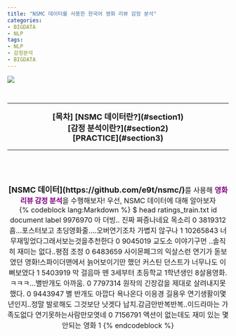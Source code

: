 ```yaml
---
title: "NSMC 데이터를 사용한 한국어 영화 리뷰 감정 분석"
categories:
- BIGDATA
- NLP
tags:
- NLP
- 감정분석
- BIGDATA
---
```

<font size=3>
  <img src="/image/NLP/movie_review.PNG">
  <div style=" text-align:center; vertical-align: middle; padding:30px 0;">
    <hr/>
    <font size=4><b>[목차]</b></font>
    <font size=4><b>
      [NSMC 데이터란?](#section1)
      <br>
      [감정 분석이란?](#section2)
      <br>
      [PRACTICE](#section3)
    </b></font>
    <hr/>
  </div>
  <div style=" text-align:center; vertical-align: middle; padding:30px 0;">
    <font size=4><b>[NSMC 데이터](https://github.com/e9t/nsmc/)</b></font>를 사용해
    <font color=purple><b>영화 리뷰 감정 분석</b></font>을 수행해보자!
    우선, NSMC 데이터에 대해 알아보자
    <div id='section1'/>
    {% codeblock lang:Markdown %}
      $ head ratings_train.txt
      id      document        label
      9976970 아 더빙.. 진짜 짜증나네요 목소리        0
      3819312 흠...포스터보고 초딩영화줄....오버연기조차 가볍지 않구나        1
      10265843        너무재밓었다그래서보는것을추천한다      0
      9045019 교도소 이야기구먼 ..솔직히 재미는 없다..평점 조정       0
      6483659 사이몬페그의 익살스런 연기가 돋보였던 영화!스파이더맨에서 늙어보이기만 했던 커스틴 던스트가 너무나도 이뻐보였다  1
      5403919 막 걸음마 뗀 3세부터 초등학교 1학년생인 8살용영화.ㅋㅋㅋ...별반개도 아까움.     0
      7797314 원작의 긴장감을 제대로 살려내지못했다.  0
      9443947 별 반개도 아깝다 욕나온다 이응경 길용우 연기생활이몇년인지..정말 발로해도 그것보단 낫겟다 납치.감금만반복반복..이드라마는 가족도없다 연기못하는사람만모엿네       0
      7156791 액션이 없는데도 재미 있는 몇안되는 영화 1
    {% endcodeblock %}
  </div>
</font>
